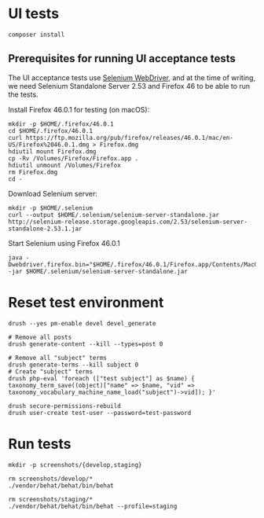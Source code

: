 # UI tests

```
composer install
```

## Prerequisites for running UI acceptance tests

The UI acceptance tests use [Selenium WebDriver](http://www.seleniumhq.org/projects/webdriver/), and at the time of writing, we need Selenium Standalone Server 2.53 and Firefox 46 to be able to run the tests.

Install Firefox 46.0.1 for testing (on macOS):

```
mkdir -p $HOME/.firefox/46.0.1
cd $HOME/.firefox/46.0.1
curl https://ftp.mozilla.org/pub/firefox/releases/46.0.1/mac/en-US/Firefox%2046.0.1.dmg > Firefox.dmg
hdiutil mount Firefox.dmg
cp -Rv /Volumes/Firefox/Firefox.app .
hdiutil unmount /Volumes/Firefox
rm Firefox.dmg
cd -
```

Download Selenium server:

```
mkdir -p $HOME/.selenium
curl --output $HOME/.selenium/selenium-server-standalone.jar http://selenium-release.storage.googleapis.com/2.53/selenium-server-standalone-2.53.1.jar
```

Start Selenium using Firefox 46.0.1

```
java -Dwebdriver.firefox.bin="$HOME/.firefox/46.0.1/Firefox.app/Contents/MacOS/firefox" -jar $HOME/.selenium/selenium-server-standalone.jar
```


# Reset test environment

```
drush --yes pm-enable devel devel_generate
```

```
# Remove all posts
drush generate-content --kill --types=post 0

# Remove all "subject" terms
drush generate-terms --kill subject 0
# Create "subject" terms
drush php-eval 'foreach (["test subject"] as $name) { taxonomy_term_save((object)["name" => $name, "vid" => taxonomy_vocabulary_machine_name_load("subject")->vid]); }'
```

```
drush secure-permissions-rebuild
drush user-create test-user --password=test-password
```

# Run tests

```
mkdir -p screenshots/{develop,staging}
```

```
rm screenshots/develop/*
./vendor/behat/behat/bin/behat
```

```
rm screenshots/staging/*
./vendor/behat/behat/bin/behat --profile=staging
```
